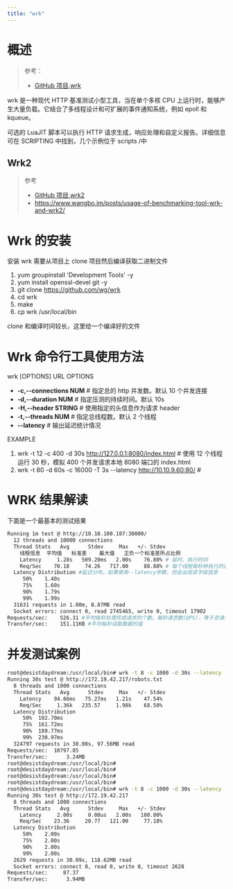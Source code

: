 ```yaml
---
title: "wrk"
---
```


# 概述

> 参考：
>
> - [GitHub 项目,wrk](https://github.com/wg/wrk)

wrk 是一种现代 HTTP 基准测试小型工具，当在单个多核 CPU 上运行时，能够产生大量负载。它结合了多线程设计和可扩展的事件通知系统，例如 epoll 和 kqueue。

可选的 LuaJIT 脚本可以执行 HTTP 请求生成，响应处理和自定义报告。详细信息可在 SCRIPTING 中找到，几个示例位于 scripts /中

## Wrk2

> 参考
>
> - [GitHub 项目,wrk2](https://github.com/giltene/wrk2)
> - <https://www.wangbo.im/posts/usage-of-benchmarking-tool-wrk-and-wrk2/>

# Wrk 的安装

安装 wrk 需要从项目上 clone 项目然后编译获取二进制文件

1. yum groupinstall 'Development Tools' -y
2. yum install openssl-devel git -y
3. git clone <https://github.com/wg/wrk>
4. cd wrk
5. make
6. cp wrk /usr/local/bin

clone 和编译时间较长，这里给一个编译好的文件

# Wrk 命令行工具使用方法

wrk \[OPTIONS] URL
OPTIONS

- **-c,--connections NUM** # 指定总的 http 并发数。默认 10 个并发连接
- **-d,--duration NUM** # 指定压测的持续时间。默认 10s
- **-H,--header STRING** # 使用指定的头信息作为请求 header
- **-t,--threads NUM** # 指定总线程数。默认 2 个线程
- **--latency** # 输出延迟统计情况

EXAMPLE

1. wrk -t 12 -c 400 -d 30s http://127.0.0.1:8080/index.html # 使用 12 个线程运行 30 秒，模拟 400 个并发请求本地 8080 端口的 index.html
2. wrk -t 80 -d 60s -c 16000 -T 3s --latency http://10.10.9.60:80/ #

# WRK 结果解读

下面是一个最基本的测试结果

```bash
Running 1m test @ http://10.10.100.107:30000/
  12 threads and 10000 connections
  Thread Stats   Avg      Stdev     Max   +/- Stdev
    线程信息  平均值   标准差    最大值   正负一个标准差所占比例
    Latency     1.28s   509.20ms   2.00s    76.80% # 延时、执行时间
    Req/Sec    70.18     74.26   717.00     88.88% # 每个线程每秒钟执行的连接数
  Latency Distribution #延迟分布。如果使用--latency参数，则会出现该字段信息
     50%    1.40s
     75%    1.60s
     90%    1.79s
     99%    1.99s
  31631 requests in 1.00m, 8.87MB read
  Socket errors: connect 0, read 2745465, write 0, timeout 17902
Requests/sec:    526.31 #平均每秒处理完成请求的个数。每秒请求数(QPS)，等于总请求数/测试总耗时
Transfer/sec:    151.11KB #平均每秒读取数据的值
```

# 并发测试案例

```bash
root@desistdaydream:/usr/local/bin# wrk -t 8 -c 1000 -d 30s --latency -H "Host: desistdaydream.ltd" http://172.19.42.217/robots.txt
Running 30s test @ http://172.19.42.217/robots.txt
  8 threads and 1000 connections
  Thread Stats   Avg      Stdev     Max   +/- Stdev
    Latency    94.66ms   75.27ms   1.21s    47.54%
    Req/Sec     1.36k   235.57     1.98k    68.50%
  Latency Distribution
     50%  102.70ms
     75%  161.72ms
     90%  189.77ms
     99%  230.97ms
  324797 requests in 30.08s, 97.56MB read
Requests/sec:  10797.85
Transfer/sec:      3.24MB
root@desistdaydream:/usr/local/bin#
root@desistdaydream:/usr/local/bin#
root@desistdaydream:/usr/local/bin#
root@desistdaydream:/usr/local/bin#
root@desistdaydream:/usr/local/bin# wrk -t 8 -c 1000 -d 30s --latency -H "Host: desistdaydream.ltd" http://172.19.42.217
Running 30s test @ http://172.19.42.217
  8 threads and 1000 connections
  Thread Stats   Avg      Stdev     Max   +/- Stdev
    Latency     2.00s     0.00us   2.00s   100.00%
    Req/Sec    23.36     20.77   121.00     77.18%
  Latency Distribution
     50%    2.00s
     75%    2.00s
     90%    2.00s
     99%    2.00s
  2629 requests in 30.09s, 118.62MB read
  Socket errors: connect 0, read 0, write 0, timeout 2628
Requests/sec:     87.37
Transfer/sec:      3.94MB

```
